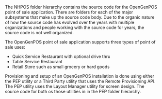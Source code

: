 The NHPOS folder hierarchy contains the source code for the OpenGenPOS point of sale application.
There are folders for each of the major subsystems that make up the source code body. Due to the organic
nature of how the source code has evolved over the years with multiple organizations and people working
with the source code for years, the source code is not well organized.

The OpenGenPOS point of sale application supports three types of point of sale uses:
 - Quick Service Restaurant with optional drive thru
 - Table Service Restaurant
 - Retail Store such as small grocery or hard goods

Provisioning and setup of an OpenGenPOS installation is done using either the PEP utility or a
Third Party utility that uses the Remote Provisioning API. The PEP utility uses the Layout Manager
utility for screen design. The source code for both os those utilities in in the PEP folder hierarchy.

